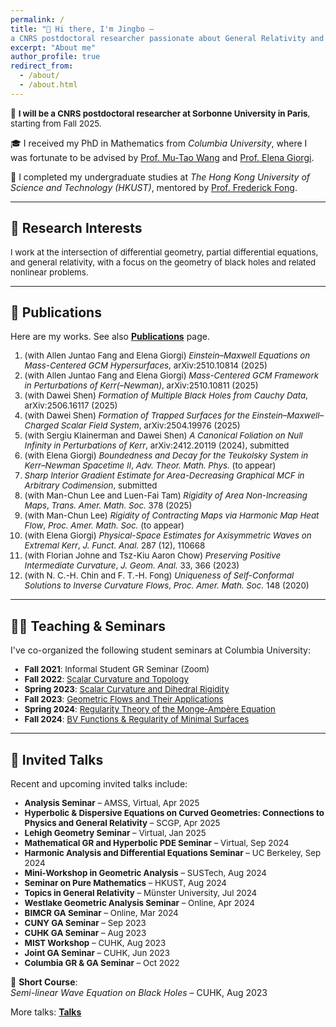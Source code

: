 ```yaml
---
permalink: /
title: "👋 Hi there, I'm Jingbo —  
a CNRS postdoctoral researcher passionate about General Relativity and Geometric Analysis"
excerpt: "About me"
author_profile: true
redirect_from: 
  - /about/
  - /about.html
---
```


<span style="font-size:95%">🗼</span> <span style="font-size:95%"><strong>I will be a CNRS postdoctoral researcher at Sorbonne University in Paris</strong>, starting from Fall 2025.</span>  

🎓 I received my PhD in Mathematics from <em>Columbia University</em>, where I was fortunate to be advised by <a href="http://www.math.columbia.edu/~mtwang/">Prof. Mu-Tao Wang</a> and <a href="http://www.math.columbia.edu/~egiorgi/">Prof. Elena Giorgi</a>.

🏫 I completed my undergraduate studies at <em>The Hong Kong University of Science and Technology (HKUST)</em>, mentored by <a href="https://frederickfong.me">Prof. Frederick Fong</a>.

---

## 🧠 Research Interests

<span style="font-size:95%">I work at the intersection of differential geometry, partial differential equations, and general relativity, with a focus on the geometry of black holes and related nonlinear problems.</span>

---

## 📄 Publications

Here are my works. See also [<strong>Publications</strong>](https://jingbowanmath.github.io/publications/) page.

<ol style="font-size:95%">
<li>(with Allen Juntao Fang and Elena Giorgi) <em>Einstein–Maxwell Equations on Mass-Centered GCM Hypersurfaces</em>, arXiv:2510.10814 (2025)</li>
<li>(with Allen Juntao Fang and Elena Giorgi) <em>Mass-Centered GCM Framework in Perturbations of Kerr(–Newman)</em>, arXiv:2510.10811 (2025)</li>  
<li>(with Dawei Shen) <em>Formation of Multiple Black Holes from Cauchy Data</em>, arXiv:2506.16117 (2025)</li>
<li>(with Dawei Shen) <em>Formation of Trapped Surfaces for the Einstein–Maxwell–Charged Scalar Field System</em>, arXiv:2504.19976 (2025)</li>
<li>(with Sergiu Klainerman and Dawei Shen) <em>A Canonical Foliation on Null Infinity in Perturbations of Kerr</em>, arXiv:2412.20119 (2024), submitted</li>
<li>(with Elena Giorgi) <em>Boundedness and Decay for the Teukolsky System in Kerr–Newman Spacetime II</em>, <em>Adv. Theor. Math. Phys.</em> (to appear)</li>
<li><em>Sharp Interior Gradient Estimate for Area-Decreasing Graphical MCF in Arbitrary Codimension</em>, submitted</li>
<li>(with Man-Chun Lee and Luen-Fai Tam) <em>Rigidity of Area Non-Increasing Maps</em>, <em>Trans. Amer. Math. Soc.</em> 378 (2025)</li>
<li>(with Man-Chun Lee) <em>Rigidity of Contracting Maps via Harmonic Map Heat Flow</em>, <em>Proc. Amer. Math. Soc.</em> (to appear)</li>
<li>(with Elena Giorgi) <em>Physical-Space Estimates for Axisymmetric Waves on Extremal Kerr</em>, <em>J. Funct. Anal.</em> 287 (12), 110668</li>
<li>(with Florian Johne and Tsz-Kiu Aaron Chow) <em>Preserving Positive Intermediate Curvature</em>, <em>J. Geom. Anal.</em> 33, 366 (2023)</li>
<li>(with N. C.-H. Chin and F. T.-H. Fong) <em>Uniqueness of Self-Conformal Solutions to Inverse Curvature Flows</em>, <em>Proc. Amer. Math. Soc.</em> 148 (2020)</li>
</ol>

---

## 🧑‍🏫 Teaching & Seminars

I've co-organized the following student seminars at Columbia University:

<ul style="font-size:95%">
<li><strong>Fall 2021</strong>: Informal Student GR Seminar (Zoom)</li>
<li><strong>Fall 2022</strong>: <a href="https://math.columbia.edu/~axu/seminars/scalar-curvature-seminar-post/">Scalar Curvature and Topology</a></li>
<li><strong>Spring 2023</strong>: <a href="http://math.columbia.edu/~ypharry/seminar/dihedral-rigidity.html">Scalar Curvature and Dihedral Rigidity</a></li>
<li><strong>Fall 2023</strong>: <a href="http://math.columbia.edu/~ypharry/seminar/mcf">Geometric Flows and Their Applications</a></li>
<li><strong>Spring 2024</strong>: <a href="https://www.math.columbia.edu/~ypharry/seminar/ma">Regularity Theory of the Monge-Ampère Equation</a></li>
<li><strong>Fall 2024</strong>: <a href="https://www.math.columbia.edu/~jingbowan/StudentPDEfall2024">BV Functions & Regularity of Minimal Surfaces</a></li>
</ul>

---

## 🎤 Invited Talks

Recent and upcoming invited talks include:

<ul style="font-size:95%">
<li><strong>Analysis Seminar</strong> – AMSS, Virtual, Apr 2025</li>
<li><strong>Hyperbolic & Dispersive Equations on Curved Geometries: Connections to Physics and General Relativity</strong> – SCGP, Apr 2025</li>
<li><strong>Lehigh Geometry Seminar</strong> – Virtual, Jan 2025</li>
<li><strong>Mathematical GR and Hyperbolic PDE Seminar</strong> – Virtual, Sep 2024</li>
<li><strong>Harmonic Analysis and Differential Equations Seminar</strong> – UC Berkeley, Sep 2024</li>
<li><strong>Mini-Workshop in Geometric Analysis</strong> – SUSTech, Aug 2024</li>
<li><strong>Seminar on Pure Mathematics</strong> – HKUST, Aug 2024</li>
<li><strong>Topics in General Relativity</strong> – Münster University, Jul 2024</li>
<li><strong>Westlake Geometric Analysis Seminar</strong> – Online, Apr 2024</li>
<li><strong>BIMCR GA Seminar</strong> – Online, Mar 2024</li>
<li><strong>CUNY GA Seminar</strong> – Sep 2023</li>
<li><strong>CUHK GA Seminar</strong> – Aug 2023</li>
<li><strong>MIST Workshop</strong> – CUHK, Aug 2023</li>
<li><strong>Joint GA Seminar</strong> – CUHK, Jun 2023</li>
<li><strong>Columbia GR & GA Seminar</strong> – Oct 2022</li>
</ul>

📘 **Short Course**:  
<em>Semi-linear Wave Equation on Black Holes</em> – CUHK, Aug 2023

More talks: [<strong>Talks</strong>](https://jingbowanmath.github.io/talks/)
